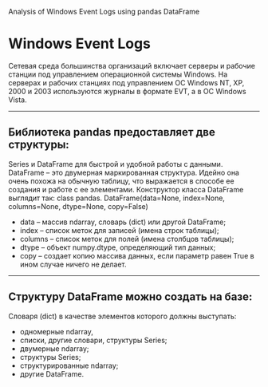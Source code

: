 Analysis of Windows Event Logs using pandas DataFrame

# Windows Event Logs
Сетевая среда большинства организаций включает серверы и рабочие станции под управлением операционной системы Windows. На серверах и рабочих станциях под управлением ОС Windows NT, XP, 2000 и 2003 используются журналы в формате EVT, а в ОС Windows Vista. 

---

## Библиотека pandas предоставляет две структуры: 
Series и DataFrame для быстрой и удобной работы с данными. DataFrame – это двумерная маркированная структура. Идейно она очень похожа на обычную таблицу, что выражается в способе ее создания и работе с ее элементами. Конструктор класса DataFrame выглядит так: class pandas.
DataFrame(data=None, index=None, columns=None, dtype=None, copy=False)
  * data – массив ndarray, словарь (dict) или другой DataFrame; 
  * index – список меток для записей (имена строк таблицы); 
  * columns – список меток для полей (имена столбцов таблицы); 
  * dtype – объект numpy.dtype, определяющий тип данных; 
  * copy – создает копию массива данных, если параметр равен True в ином случае ничего не делает.
  
---

## Структуру DataFrame можно создать на базе: 
Cловаря (dict) в качестве элементов которого должны выступать: 
  * одномерные ndarray, 
  * списки, другие словари, структуры Series; 
  * двумерные ndarray; 
  * структуры Series; 
  * структурированные ndarray; 
  * другие DataFrame.
